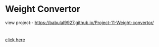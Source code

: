 # Weight Convertor
view project:-  https://babulal9927.github.io/Project-11-Weight-convertor/
#
[click here]( https://babulal9927.github.io/Project-11-Weight-convertor/)

